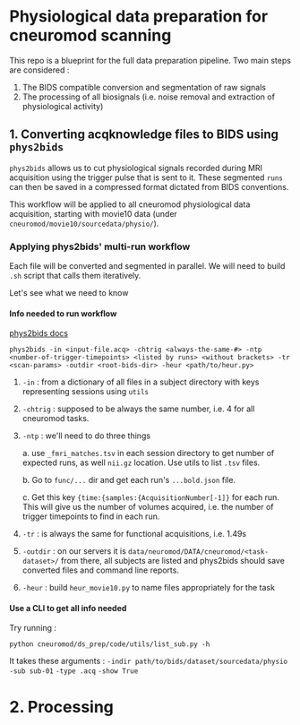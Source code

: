 # Physiological data preparation for cneuromod scanning
This repo is a blueprint for the full data preparation pipeline. Two main steps are considered :
1.  The BIDS compatible conversion and segmentation of raw signals
2.  The processing of all biosignals (i.e. noise removal and extraction of physiological activity)

## 1. Converting acqknowledge files to BIDS using `phys2bids`
`phys2bids` allows us to cut physiological signals recorded during MRI acquisition using the trigger pulse that is sent to it. These segmented `runs` can then be saved in a compressed format dictated from BIDS conventions.

This workflow will be applied to all cneuromod physiological data acquisition, starting with movie10 data (under `cneuromod/movie10/sourcedata/physio/`).

### Applying phys2bids' multi-run workflow
Each file will be converted and segmented in parallel. We will need to build `.sh` script that calls them iteratively.

Let's see what we need to know

#### Info needed to run workflow
[phys2bids docs](https://phys2bids.readthedocs.io/en/latest/howto.html)

``phys2bids
-in <input-file.acq>
-chtrig <always-the-same-#>
-ntp <number-of-trigger-timepoints> <listed by runs> <without brackets>
-tr <scan-params>
-outdir <root-bids-dir>
-heur <path/to/heur.py>``


1.  `-in` : from a dictionary of all files in a subject directory with keys representing sessions using `utils`

2.  `-chtrig` : supposed to be always the same number, i.e. 4 for all cneuromod tasks.

3.  `-ntp` : we'll need to do three things

    a. use `_fmri_matches.tsv` in each session directory to get number of expected runs, as well ``nii.gz`` location. Use utils to list `.tsv` files.

    b. Go to `func/...` dir and get each run's `...bold.json` file.

    c. Get this key `{time:{samples:{AcquisitionNumber[-1]}` for each run. This will give us the number of volumes acquired, i.e. the number of trigger timepoints to find in each run.

4.  `-tr` : is always the same for functional acquisitions, i.e. 1.49s

5.  `-outdir` : on our servers it is `data/neuromod/DATA/cneuromod/<task-dataset>/` from there, all subjects are listed and phys2bids should save converted files and command line reports.

6.  `-heur` : build `heur_movie10.py` to name files appropriately for the task

#### Use a CLI to get all info needed
Try running :

`python cneuromod/ds_prep/code/utils/list_sub.py -h`

It takes these arguments :
`-indir path/to/bids/dataset/sourcedata/physio`
`-sub sub-01`
`-type .acq`
`-show True`

# 2. Processing
